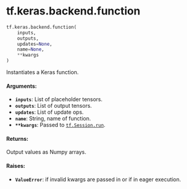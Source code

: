 <div itemscope itemtype="http://developers.google.com/ReferenceObject">
<meta itemprop="name" content="tf.keras.backend.function" />
<meta itemprop="path" content="Stable" />
</div>

# tf.keras.backend.function

``` python
tf.keras.backend.function(
    inputs,
    outputs,
    updates=None,
    name=None,
    **kwargs
)
```

Instantiates a Keras function.

#### Arguments:

* <b>`inputs`</b>: List of placeholder tensors.
* <b>`outputs`</b>: List of output tensors.
* <b>`updates`</b>: List of update ops.
* <b>`name`</b>: String, name of function.
* <b>`**kwargs`</b>: Passed to <a href="../../../tf/InteractiveSession.md#run"><code>tf.Session.run</code></a>.


#### Returns:

Output values as Numpy arrays.


#### Raises:

* <b>`ValueError`</b>: if invalid kwargs are passed in or if in eager execution.